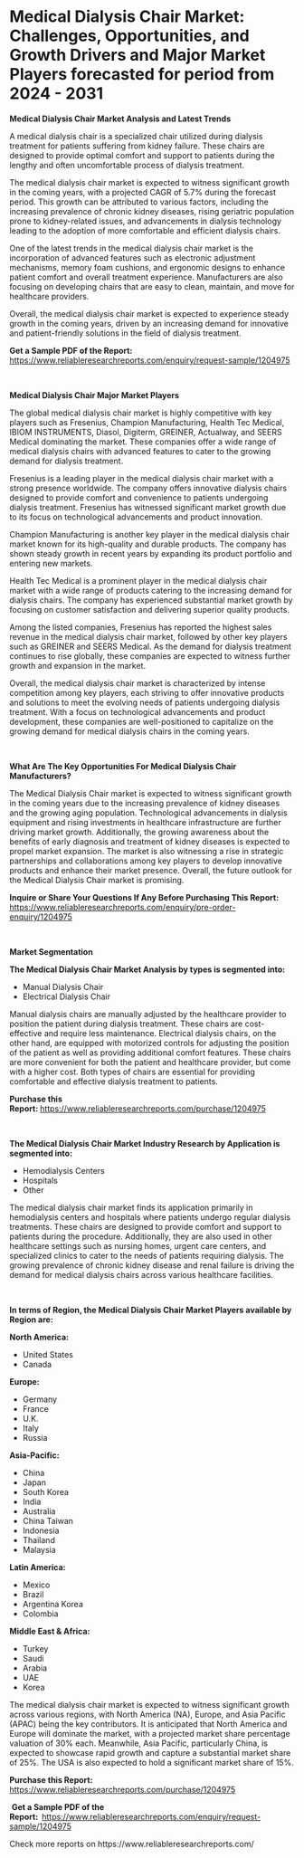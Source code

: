 <p><h1>Medical Dialysis Chair Market: Challenges, Opportunities, and Growth Drivers and Major Market Players forecasted for period from 2024 - 2031</h1></p><p><strong>Medical Dialysis Chair Market Analysis and Latest Trends</strong></p>
<p><p>A medical dialysis chair is a specialized chair utilized during dialysis treatment for patients suffering from kidney failure. These chairs are designed to provide optimal comfort and support to patients during the lengthy and often uncomfortable process of dialysis treatment.</p><p>The medical dialysis chair market is expected to witness significant growth in the coming years, with a projected CAGR of 5.7% during the forecast period. This growth can be attributed to various factors, including the increasing prevalence of chronic kidney diseases, rising geriatric population prone to kidney-related issues, and advancements in dialysis technology leading to the adoption of more comfortable and efficient dialysis chairs.</p><p>One of the latest trends in the medical dialysis chair market is the incorporation of advanced features such as electronic adjustment mechanisms, memory foam cushions, and ergonomic designs to enhance patient comfort and overall treatment experience. Manufacturers are also focusing on developing chairs that are easy to clean, maintain, and move for healthcare providers.</p><p>Overall, the medical dialysis chair market is expected to experience steady growth in the coming years, driven by an increasing demand for innovative and patient-friendly solutions in the field of dialysis treatment.</p></p>
<p><strong>Get a Sample PDF of the Report:&nbsp;</strong> <a href="https://www.reliableresearchreports.com/enquiry/request-sample/1204975">https://www.reliableresearchreports.com/enquiry/request-sample/1204975</a></p>
<p>&nbsp;</p>
<p><strong>Medical Dialysis Chair Major Market Players</strong></p>
<p><p>The global medical dialysis chair market is highly competitive with key players such as Fresenius, Champion Manufacturing, Health Tec Medical, IBIOM INSTRUMENTS, Diasol, Digiterm, GREINER, Actualway, and SEERS Medical dominating the market. These companies offer a wide range of medical dialysis chairs with advanced features to cater to the growing demand for dialysis treatment.</p><p>Fresenius is a leading player in the medical dialysis chair market with a strong presence worldwide. The company offers innovative dialysis chairs designed to provide comfort and convenience to patients undergoing dialysis treatment. Fresenius has witnessed significant market growth due to its focus on technological advancements and product innovation.</p><p>Champion Manufacturing is another key player in the medical dialysis chair market known for its high-quality and durable products. The company has shown steady growth in recent years by expanding its product portfolio and entering new markets.</p><p>Health Tec Medical is a prominent player in the medical dialysis chair market with a wide range of products catering to the increasing demand for dialysis chairs. The company has experienced substantial market growth by focusing on customer satisfaction and delivering superior quality products.</p><p>Among the listed companies, Fresenius has reported the highest sales revenue in the medical dialysis chair market, followed by other key players such as GREINER and SEERS Medical. As the demand for dialysis treatment continues to rise globally, these companies are expected to witness further growth and expansion in the market.</p><p>Overall, the medical dialysis chair market is characterized by intense competition among key players, each striving to offer innovative products and solutions to meet the evolving needs of patients undergoing dialysis treatment. With a focus on technological advancements and product development, these companies are well-positioned to capitalize on the growing demand for medical dialysis chairs in the coming years.</p></p>
<p>&nbsp;</p>
<p><strong>What Are The Key Opportunities For Medical Dialysis Chair Manufacturers?</strong></p>
<p><p>The Medical Dialysis Chair market is expected to witness significant growth in the coming years due to the increasing prevalence of kidney diseases and the growing aging population. Technological advancements in dialysis equipment and rising investments in healthcare infrastructure are further driving market growth. Additionally, the growing awareness about the benefits of early diagnosis and treatment of kidney diseases is expected to propel market expansion. The market is also witnessing a rise in strategic partnerships and collaborations among key players to develop innovative products and enhance their market presence. Overall, the future outlook for the Medical Dialysis Chair market is promising.</p></p>
<p><strong>Inquire or Share Your Questions If Any Before Purchasing This Report:</strong> <a href="https://www.reliableresearchreports.com/enquiry/pre-order-enquiry/1204975">https://www.reliableresearchreports.com/enquiry/pre-order-enquiry/1204975</a></p>
<p>&nbsp;</p>
<p><strong>Market Segmentation</strong></p>
<p><strong>The Medical Dialysis Chair Market Analysis by types is segmented into:</strong></p>
<p><ul><li>Manual Dialysis Chair</li><li>Electrical Dialysis Chair</li></ul></p>
<p><p>Manual dialysis chairs are manually adjusted by the healthcare provider to position the patient during dialysis treatment. These chairs are cost-effective and require less maintenance. Electrical dialysis chairs, on the other hand, are equipped with motorized controls for adjusting the position of the patient as well as providing additional comfort features. These chairs are more convenient for both the patient and healthcare provider, but come with a higher cost. Both types of chairs are essential for providing comfortable and effective dialysis treatment to patients.</p></p>
<p><strong>Purchase this Report:&nbsp;</strong><a href="https://www.reliableresearchreports.com/purchase/1204975">https://www.reliableresearchreports.com/purchase/1204975</a></p>
<p>&nbsp;</p>
<p><strong>The Medical Dialysis Chair Market Industry Research by Application is segmented into:</strong></p>
<p><ul><li>Hemodialysis Centers</li><li>Hospitals</li><li>Other</li></ul></p>
<p><p>The medical dialysis chair market finds its application primarily in hemodialysis centers and hospitals where patients undergo regular dialysis treatments. These chairs are designed to provide comfort and support to patients during the procedure. Additionally, they are also used in other healthcare settings such as nursing homes, urgent care centers, and specialized clinics to cater to the needs of patients requiring dialysis. The growing prevalence of chronic kidney disease and renal failure is driving the demand for medical dialysis chairs across various healthcare facilities.</p></p>
<p>&nbsp;</p>
<p><strong>In terms of Region, the Medical Dialysis Chair Market Players available by Region are:</strong></p>
<p>
    <p> <strong> North America: </strong>
        <ul>
            <li>United States</li>
            <li>Canada</li>
        </ul>
        </p> 
    <p> <strong> Europe: </strong>
        <ul>
            <li>Germany</li>
            <li>France</li>
            <li>U.K.</li>
            <li>Italy</li>
            <li>Russia</li>
        </ul>
        </p> 
    <p> <strong> Asia-Pacific: </strong>
        <ul>
            <li>China</li>
            <li>Japan</li>
            <li>South Korea</li>
            <li>India</li>
            <li>Australia</li>
            <li>China Taiwan</li>
            <li>Indonesia</li>
            <li>Thailand</li>
            <li>Malaysia</li>
        </ul>
        </p> 
    <p> <strong> Latin America: </strong>
        <ul>
            <li>Mexico</li>
            <li>Brazil</li>
            <li>Argentina Korea</li>
            <li>Colombia</li>
        </ul>
        </p> 
    <p> <strong> Middle East & Africa: </strong>
        <ul>
            <li>Turkey</li>
            <li>Saudi</li>
            <li>Arabia</li>
            <li>UAE</li>
            <li>Korea</li>
        </ul>
    </p>
    </p>
<p><p>The medical dialysis chair market is expected to witness significant growth across various regions, with North America (NA), Europe, and Asia Pacific (APAC) being the key contributors. It is anticipated that North America and Europe will dominate the market, with a projected market share percentage valuation of 30% each. Meanwhile, Asia Pacific, particularly China, is expected to showcase rapid growth and capture a substantial market share of 25%. The USA is also expected to hold a significant market share of 15%.</p></p>
<p><strong>Purchase this Report: </strong><a href="https://www.reliableresearchreports.com/purchase/1204975">https://www.reliableresearchreports.com/purchase/1204975</a></p>
<p>&nbsp;<strong>Get a Sample PDF of the Report:&nbsp;&nbsp;</strong><a href="https://www.reliableresearchreports.com/enquiry/request-sample/1204975">https://www.reliableresearchreports.com/enquiry/request-sample/1204975</a></p>
<p><strong></strong></p>
<p>Check more reports on https://www.reliableresearchreports.com/</p>